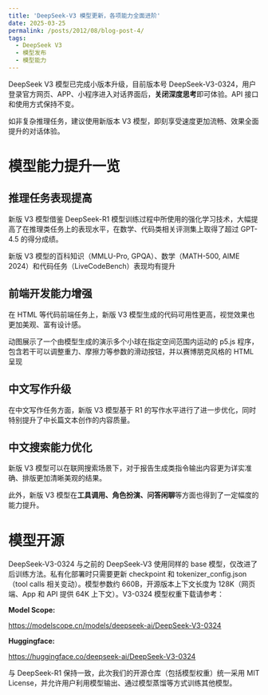 ```yaml
---
title: 'DeepSeek-V3 模型更新，各项能力全面进阶'
date: 2025-03-25
permalink: /posts/2012/08/blog-post-4/
tags:
  - DeepSeek V3
  - 模型发布
  - 模型能力
---
```


DeepSeek V3 模型已完成小版本升级，目前版本号 DeepSeek-V3-0324，用户登录官方网页、APP、小程序进入对话界面后，**关闭深度思考**即可体验。API 接口和使用方式保持不变。

如非复杂推理任务，建议使用新版本 V3 模型，即刻享受速度更加流畅、效果全面提升的对话体验。

# 模型能力提升一览

## 推理任务表现提高

新版 V3 模型借鉴 DeepSeek-R1 模型训练过程中所使用的强化学习技术，大幅提高了在推理类任务上的表现水平，在数学、代码类相关评测集上取得了超过 GPT-4.5 的得分成绩。


新版 V3 模型的百科知识（MMLU-Pro, GPQA）、数学（MATH-500, AIME 2024）和代码任务（LiveCodeBench）表现均有提升


## 前端开发能力增强

在 HTML 等代码前端任务上，新版 V3 模型生成的代码可用性更高，视觉效果也更加美观、富有设计感。


动图展示了一个由模型生成的演示多个小球在指定空间范围内运动的 p5.js 程序，包含若干可以调整重力、摩擦力等参数的滑动按钮，并以赛博朋克风格的 HTML 呈现

## 中文写作升级

在中文写作任务方面，新版 V3 模型基于 R1 的写作水平进行了进一步优化，同时特别提升了中长篇文本创作的内容质量。

## 中文搜索能力优化

新版 V3 模型可以在联网搜索场景下，对于报告生成类指令输出内容更为详实准确、排版更加清晰美观的结果。


此外，新版 V3 模型在**工具调用、角色扮演、问答闲聊**等方面也得到了一定幅度的能力提升。


# 模型开源
DeepSeek-V3-0324 与之前的 DeepSeek-V3 使用同样的 base 模型，仅改进了后训练方法。私有化部署时只需要更新 checkpoint 和 tokenizer_config.json（tool calls 相关变动）。模型参数约 660B，开源版本上下文长度为 128K（网页端、App 和 API 提供 64K 上下文）。V3-0324 模型权重下载请参考： 


**Model Scope:** 

https://modelscope.cn/models/deepseek-ai/DeepSeek-V3-0324

**Huggingface:**

https://huggingface.co/deepseek-ai/DeepSeek-V3-0324


与 DeepSeek-R1 保持一致，此次我们的开源仓库（包括模型权重）统一采用 MIT License，并允许用户利用模型输出、通过模型蒸馏等方式训练其他模型。
